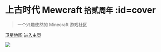 # 上古时代 Mewcraft <small>拾贰周年</small> :id=cover

> 一个兴趣使然的 Minecraft 游戏社区

<!-- [WIKI](https://wiki.mewcraft.cc/) -->
<!-- [茶馆](https://bbs.mewcraft.cc/) -->
[卫星地图](https://map.mewcraft.cc/)
[进入主页](#start)

![](https://mewcraft-homepage.oss-cn-zhangjiakou.aliyuncs.com/images/cover-yukumo-fixed.jpg)
